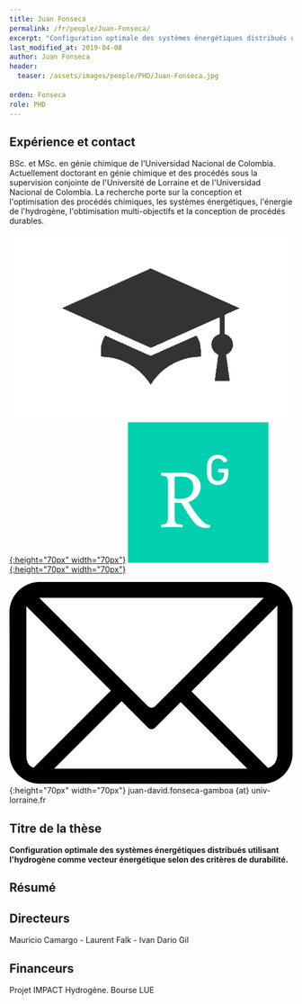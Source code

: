 ```yaml
---
title: Juan Fonseca 
permalink: /fr/people/Juan-Fonseca/
excerpt: "Configuration optimale des systèmes énergétiques distribués utilisant l'hydrogène comme vecteur énergétique selon des critères de durabilité."
last_modified_at: 2019-04-08
author: Juan Fonseca
header:
  teaser: /assets/images/people/PHD/Juan-Fonseca.jpg

orden: Fonseca
role: PHD
---
```



## Expérience et contact 

BSc. et MSc. en génie chimique de l'Universidad Nacional de Colombia. Actuellement doctorant en génie chimique et des procédés sous la supervision conjointe de l'Université de Lorraine et de l'Universidad Nacional de Colombia. La recherche porte sur la conception et l'optimisation des procédés chimiques, les systèmes énergétiques, l'énergie de l'hydrogène, l'obtimisation multi-objectifs et la conception de procédés durables.


[![Google Scholar](/assets/images/people/PHD/scholar.png){:height="70px" width="70px"}](https://scholar.google.com/citations?user=6BTWhaEAAAAJ&hl=en) [![ResearchGate](/assets/images/people/PHD/researchgate.png){:height="70px" width="70px"}](https://www.researchgate.net/profile/Juan_Fonseca_Gamboa)
 
![Email](/assets/images/people/PHD/mail.png){:height="70px" width="70px"} juan-david.fonseca-gamboa {at} univ-lorraine.fr



## Titre de la thèse

**Configuration optimale des systèmes énergétiques distribués utilisant l'hydrogène comme vecteur énergétique selon des critères de durabilité.**

## Résumé



## Directeurs

Mauricio Camargo - Laurent Falk - Ivan Dario Gil  

## Financeurs

Projet IMPACT Hydrogène. Bourse LUE  



